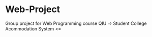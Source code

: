 # Web-Project
Group project for Web Programming course QIU
=> Student College Acommodation System <=
